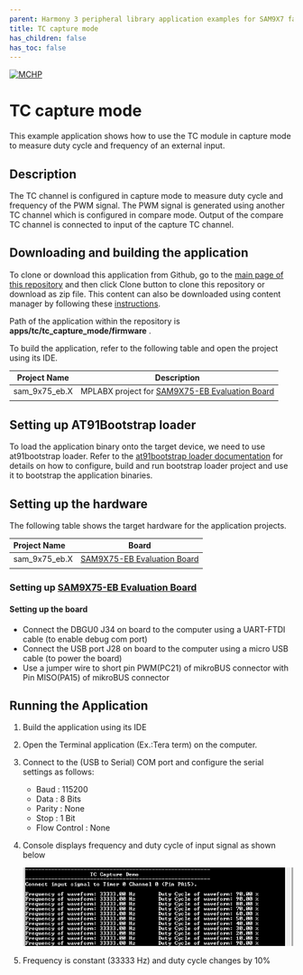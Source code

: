 ```yaml
---
parent: Harmony 3 peripheral library application examples for SAM9X7 family
title: TC capture mode 
has_children: false
has_toc: false
---
```


[![MCHP](https://www.microchip.com/ResourcePackages/Microchip/assets/dist/images/logo.png)](https://www.microchip.com)

# TC capture mode

This example application shows how to use the TC module in capture mode to measure duty cycle and frequency of an external input.

## Description

The TC channel is configured in capture mode to measure duty cycle and frequency of the PWM signal. The PWM signal is generated using another TC channel which is configured in compare mode. Output of the compare TC channel is connected to input of the capture TC channel.

## Downloading and building the application

To clone or download this application from Github, go to the [main page of this repository](https://github.com/Microchip-MPLAB-Harmony/csp_apps_sam_9x7) and then click Clone button to clone this repository or download as zip file.
This content can also be downloaded using content manager by following these [instructions](https://github.com/Microchip-MPLAB-Harmony/contentmanager/wiki).

Path of the application within the repository is **apps/tc/tc_capture_mode/firmware** .

To build the application, refer to the following table and open the project using its IDE.

| Project Name      | Description                                    |
| ----------------- | ---------------------------------------------- |
| sam_9x75_eb.X | MPLABX project for [SAM9X75-EB Evaluation Board]() |
|||

## Setting up AT91Bootstrap loader

To load the application binary onto the target device, we need to use at91bootstrap loader. Refer to the [at91bootstrap loader documentation](../../docs/readme_bootstrap.md) for details on how to configure, build and run bootstrap loader project and use it to bootstrap the application binaries.

## Setting up the hardware

The following table shows the target hardware for the application projects.

| Project Name| Board|
|:---------|:---------:|
| sam_9x75_eb.X | [SAM9X75-EB Evaluation Board]() |
|||

### Setting up [SAM9X75-EB Evaluation Board]()

#### Setting up the board

- Connect the DBGU0 J34 on board to the computer using a UART-FTDI cable (to enable debug com port)
- Connect the USB port J28 on board to the computer using a micro USB cable (to power the board)
- Use a jumper wire to short pin PWM(PC21) of mikroBUS connector with Pin MISO(PA15) of mikroBUS connector

## Running the Application

1. Build the application using its IDE
2. Open the Terminal application (Ex.:Tera term) on the computer.
3. Connect to the (USB to Serial) COM port and configure the serial settings as follows:
    - Baud : 115200
    - Data : 8 Bits
    - Parity : None
    - Stop : 1 Bit
    - Flow Control : None
4. Console displays frequency and duty cycle of input signal as shown below

    ![output](images/output_tc_capture_mode.png)

5. Frequency is constant (33333 Hz) and duty cycle changes by 10%